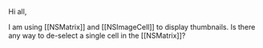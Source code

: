 Hi all,

I am using [[NSMatrix]] and [[NSImageCell]] to display thumbnails. Is there any  way to de-select a single cell in the [[NSMatrix]]?